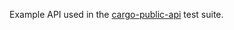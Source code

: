 Example API used in the [cargo-public-api](https://github.com/Enselic/cargo-public-api) test suite.

